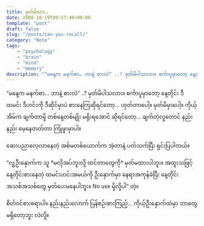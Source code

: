 ```yaml
---
title: မှတ်မိလား…
date: 2008-10-19T09:57:48+00:00
template: "post"  
draft: false  
slug: "/posts/can-you-recall/"  
category: "Note"
tags:
    - "psychology"
    - "brain"
    - "mind"
    - "memory"
description: "“မနေ့က မနက်စာ… ဘာနဲ့ စားလဲ” ..? မှတ်မိပါသလား။ စင်္ကာပူမှာတော့ နေ့တိုင်း ဒီထမင်း ဒီဟင်းကို ဒီဆိုင်မှာပဲ စားနေကြဆိုရင်တော့… ဟုတ်တာပေါ့။ မှတ်မိမှာပေါ့။ ကိုယ့်အိမ်က ချက်တာမို့ တစ်နေ့တစ်မျိုး မရိုးရအောင် ဆိုရင်တော့… ချက်တဲ့လူတောင် နည်းနည်း မေ့နေတတ်တာ ကြုံဖူးမှာပါ။"
---
```

“မနေ့က မနက်စာ… ဘာနဲ့ စားလဲ” ..? မှတ်မိပါသလား။ စင်္ကာပူမှာတော့ နေ့တိုင်း ဒီထမင်း ဒီဟင်းကို ဒီဆိုင်မှာပဲ စားနေကြဆိုရင်တော့… ဟုတ်တာပေါ့။ မှတ်မိမှာပေါ့။ ကိုယ့်အိမ်က ချက်တာမို့ တစ်နေ့တစ်မျိုး မရိုးရအောင် ဆိုရင်တော့… ချက်တဲ့လူတောင် နည်းနည်း မေ့နေတတ်တာ ကြုံဖူးမှာပါ။

ဆေးပညာလေ့လာနေတဲ့ အစ်မတစ်ယောက်က အဲ့တာနဲ့ ပတ်သက်ပြီး ရှင်းပြပါတယ်။

“လူ့ဦးနှောက်က သူ \*မလိုအပ်ဘူးလို့ ထင်တာတွေကို\* မှတ်မထားပါဘူး။ အထူးသဖြင့် နေ့တိုင်းစားနေတဲ့ ထမင်းဟင်းအမယ်ကို ဦးနှောက်မှာ နေရာအကုန်ခံပြီး နေ့တိုင်း အသစ်အသစ်တွေ မှတ်ပေးမနေပါဘူး။ No use မို့လို့ပါ” တဲ့။

စိတ်ဝင်စားစရာပါ။ နည်းနည်းလောက် ပြန်စဉ်းစားကြည့်… ကိုယ့်ဦးနှောက်ထဲမှာ ဘာတွေမရှိတော့ဘူး လဲလို့။
